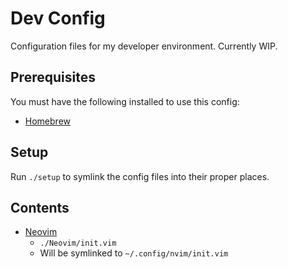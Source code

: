 # Dev Config

Configuration files for my developer environment. Currently WIP.

## Prerequisites

You must have the following installed to use this config:

- [Homebrew](https://brew.sh/)

## Setup

Run `./setup` to symlink the config files into their proper places.

## Contents

- [Neovim](https://neovim.io/)
  - `./Neovim/init.vim`
  - Will be symlinked to `~/.config/nvim/init.vim`
